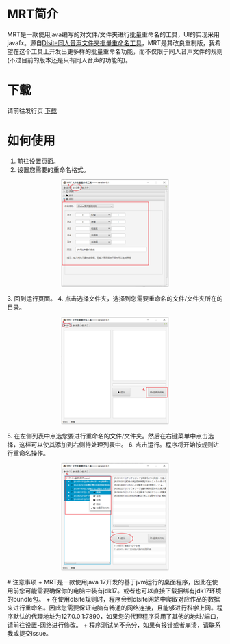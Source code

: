 # MRT简介
  MRT是一款使用java编写的对文件/文件夹进行批量重命名的工具，UI的实现采用javafx。源自<a href="https://github.com/LunarConcerto/AutoRenameToolForDoujinOnsei">Dlsite同人音声文件夹批量重命名工具</a>，MRT是其改良重制版，我希望在这个工具上开发出更多样的批量重命名功能，而不仅限于同人音声文件的规则(不过目前的版本还是只有同人音声的功能的)。
# 下载
   请前往发行页 <a href="https://github.com/LunarConcerto/MRT/releases">下载</a>
# 如何使用
1.  前往设置页面。
2.  设置您需要的重命名格式。
  <p align="center">
  <img src="https://github.com/LunarConcerto/MRT/blob/main/tutorial/tutorial1.png?raw=true" width="250" height="250" alt="tutorial">
</p>
3.  回到运行页面。
4.  点击选择文件夹，选择到您需要重命名的文件/文件夹所在的目录。
  <p align="center">
  <img src="https://github.com/LunarConcerto/MRT/blob/main/tutorial/tutorial2.png?raw=true" width="250" height="250" alt="tutorial">
</p>
5.  在左侧列表中点选您要进行重命名的文件/文件夹。然后在右键菜单中点击选择，这样可以使其添加到右侧待处理列表中。
6.  点击运行。程序将开始按规则进行重命名操作。
  <p align="center">
  <img src="https://github.com/LunarConcerto/MRT/blob/main/tutorial/tutorial3.png?raw=true" width="250" height="250" alt="tutorial">
</p>
# 注意事项
+ MRT是一款使用java 17开发的基于jvm运行的桌面程序，因此在使用前您可能需要确保你的电脑中装有jdk17。或者也可以直接下载捆绑有jdk17环境的bundle包。
+ 在使用dlsite规则时，程序会到dlsite网站中爬取对应作品的数据来进行重命名。因此您需要保证电脑有畅通的网络连接，且能够进行科学上网。程序默认的代理地址为127.0.0.1:7890，如果您的代理程序采用了其他的地址/端口，请前往设置-网络进行修改。
+ 程序测试尚不充分，如果有报错或者崩溃，请联系我或提交issue。
